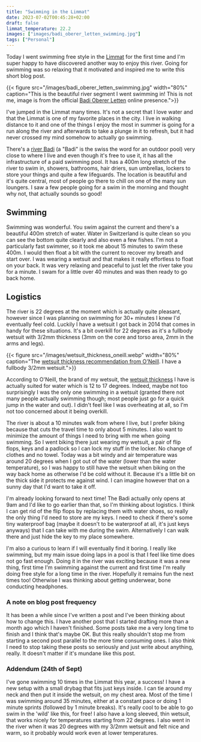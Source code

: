 ```yaml
---
title: "Swimming in the Limmat"
date: 2023-07-02T00:45:28+02:00
draft: false
limmat_temperature: 22.2
images: ["images/badi_oberer_letten_swimming.jpg"]
tags: ["Personal"]
---
```

Today I went swimming free style in the [Limmat](https://en.wikipedia.org/wiki/Limmat) for the first time and I'm super happy to have discovered another way to enjoy this river. Going for swimming was so relaxing that it motivated and inspired me to write this short blog post. 

{{< figure src="/images/badi_oberer_letten_swimming.jpg"  width="80%" caption="This is the beautiful river segment I went swimming in! This is not me, image is from the official [Badi Oberer Letten](https://www.zuerich.com/en/visit/sport/upper-letten-river-pool) online presence.">}}

I've jumped in the Limmat many times. It's not a secret that I love water and that the Limmat is one of my favorite places in the city. I live in walking distance to it and one of the things I enjoy the most in summer is going for a run along the river and afterwards to take a plunge in it to refresh, but it had never crossed my mind somehow to actually go swimming.

There's a [river Badi](https://www.stadt-zuerich.ch/ssd/de/index/sport/schwimmen/sommerbaeder/flussbad_oberer_letten.html) (a "Badi" is the swiss the word for an outdoor pool) very close to where I live and even though it's free to use it, it has all the infrastructure of a paid swimming pool. It has a 400m long stretch of the river to swim in, showers, bathrooms, hair driers, sun umbrellas, lockers to store your things and quite a few lifeguards. The location is beautiful and it's quite central, most of people go there to chill on one of the many sun loungers. I saw a few people going for a swim in the morning and thought why not, that actually sounds so good!

## Swimming
Swimming was wonderful. You swim against the current and there's a beautiful 400m stretch of water. Water in Switzerland is quite clean so you can see the bottom quite clearly and also even a few fishes. I'm not a particularly fast swimmer, so it took me about 15 minutes to swim these 400m. I would then float a bit with the current to recover my breath and start over. I was wearing a wetsuit and that makes it really effortless to float on your back. It was very relaxing and peaceful to just let the river take you for a minute. I swam for a little over 40 minutes and was then ready to go back home.

## Logistics
The river is 22 degrees at the moment which is actually quite pleasant, however since I was planning on swimming for 30+ minutes I knew I'd eventually feel cold. Luckily I have a wetsuit I got back in 2014 that comes in handy for these situations. It's a bit overkill for 22 degrees as it's a fullbody wetsuit with 3/2mm thickness (3mm on the core and torso area, 2mm in the arms and legs).

{{< figure src="/images/wetsuit_thickness_oneill.webp"  width="80%" caption="The [wetsuit thickness recommendation from O'Neill](https://eu.oneill.com/blogs/all/wetsuit-thickness). I have a fullbody 3/2mm wetsuit.">}}

According to O'Neill, the brand of my wetsuit, the [wetsuit thickness](https://eu.oneill.com/blogs/all/wetsuit-thickness) I have is actually suited for water which is 12 to 17 degrees. Indeed, maybe not too surprisingly I was the only one swimming in a wetsuit (granted there not many people actually swimming though; most people just go for a quick jump in the water and out). I didn't feel like I was overheating at all, so I'm not too concerned about it being overkill.

The river is about a 10 minutes walk from where I live, but I prefer biking because that cuts the travel time to only about 5 minutes. I also want to minimize the amount of things I need to bring with me when going swimming. So I went biking there just wearing my wetsuit, a pair of flip flops, keys and a padlock so I can lock my stuff in the locker. No change of clothes and no towel. Today was a bit windy and air temperature was around 20 degrees when I got out of the water (lower than the water temperature), so I was happy to still have the wetsuit when biking on the way back home as otherwise I'd be cold without it. Because it's a little bit on the thick side it protects me against wind. I can imagine however that on a sunny day that I'd want to take it off.

I'm already looking forward to next time! The Badi actually only opens at 9am and I'd like to go earlier than that, so I'm thinking about logistics. I think I can get rid of the flip flops by replacing them with water shoes, so really the only thing I'd need to store are my keys. I need to check if there's some tiny waterproof bag (maybe it doesn't to be waterproof at all, it's just keys anyways) that I can take with me during the swim. Alternatively I can walk there and just hide the key to my place somewhere.

I'm also a curious to learn if I will eventually find it boring. I really like swimming, but my main issue doing laps in a pool is that I feel like time does not go fast enough. Doing it in the river was exciting because it was a new thing, first time I'm swimming against the current and first time I'm really doing free style for a long time in the river. Hopefully it remains fun the next times too! Otherwise I was thinking about getting underwear, bone conducting headphones.

### A note on blog post frequency
 It has been a while since I've written a post and I've been thinking about how to change this. I have another post that I started drafting more than a month ago which I haven't finished. Some posts take me a very long time to finish and I think that's maybe OK. But this really shouldn't stop me from starting a second post parallel to the more time consuming ones. I also think I need to stop taking these posts so seriously and just write about anything, really. It doesn't matter if it's mundane like this post.

 ### Addendum (24th of Sept)
 I've gone swimming 10 times in the Limmat this year, a success! I have a new setup with a small drybag that fits just keys inside. I can tie around my neck and then put it inside the wetsuit, on my chest area. Most of the time I was swimming around 35 minutes, either at a constant pace or doing 1 minute sprints (followed by 1 minute breaks). It's really cool to be able to go swim in the 'wild' like this, for free! I also have a long sleeved, thin wetsuit, that works nicely for temperatures starting from 22 degrees. I also went in the river when it was 20 degrees with my 3/2mm wetsuit and felt nice and warm, so it probably would work even at lower temperatures. 